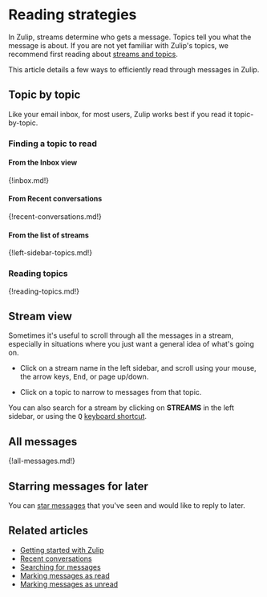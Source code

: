 # Reading strategies

In Zulip, streams determine who gets a message. Topics tell you what
the message is about. If you are not yet familiar with Zulip's topics,
we recommend first reading about [streams and
topics](/help/streams-and-topics).

This article details a few ways to efficiently read through messages
in Zulip.

## Topic by topic

Like your email inbox, for most users, Zulip works best if you read it
topic-by-topic.

### Finding a topic to read

#### From the Inbox view

{!inbox.md!}

#### From Recent conversations

{!recent-conversations.md!}

#### From the list of streams

{!left-sidebar-topics.md!}

### Reading topics

{!reading-topics.md!}

## Stream view

Sometimes it's useful to scroll through all the messages in a stream,
especially in situations where you just want a general idea of what's going
on.

* Click on a stream name in the left sidebar, and scroll using your mouse,
  the arrow keys, <kbd>End</kbd>, or page up/down.

* Click on a topic to narrow to messages from that topic.

You can also search for a stream by clicking on **STREAMS** in the
left sidebar, or using the <kbd>Q</kbd> [keyboard
shortcut](/help/keyboard-shortcuts).

## All messages

{!all-messages.md!}

## Starring messages for later

You can [star messages](/help/star-a-message) that you've seen and would
like to reply to later.

## Related articles

* [Getting started with Zulip](/help/getting-started-with-zulip)
* [Recent conversations](/help/recent-conversations)
* [Searching for messages](/help/search-for-messages)
* [Marking messages as read](/help/marking-messages-as-read)
* [Marking messages as unread](/help/marking-messages-as-unread)
